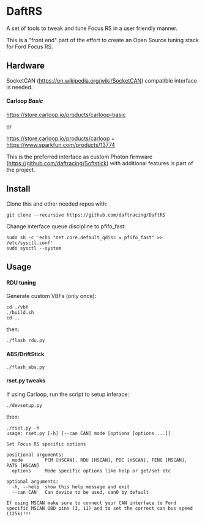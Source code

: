 # DaftRS
A set of tools to tweak and tune Focus RS in a user friendly manner.

This is a "front end" part of the effort to create an Open Source tuning stack for Ford Focus RS.

## Hardware
SocketCAN (https://en.wikipedia.org/wiki/SocketCAN) compatible interface is needed.

#### Carloop *Basic*
https://store.carloop.io/products/carloop-basic

or

https://store.carloop.io/products/carloop + https://www.sparkfun.com/products/13774

This is the preferred interface as custom Photon firmware (https://github.com/daftracing/Softstick)
with additional features is part of the project.

## Install
Clone this and other needed repos with:
```
git clone --recursive https://github.com/daftracing/DaftRS
```

Change interface queue discipline to pfifo_fast:
```
sudo sh -c 'echo "net.core.default_qdisc = pfifo_fast" >> /etc/sysctl.conf'
sudo sysctl --system
```

## Usage
#### RDU tuning
Generate custom VBFs (only once):
```
cd ./vbf
./build.sh
cd ..
```
then:
```
./flash_rdu.py
```

#### ABS/DriftStick
```
./flash_abs.py
```

#### rset.py tweaks
If using Carloop, run the script to setup inferace:
```
./devsetup.py
```
then:
```
./rset.py -h
usage: rset.py [-h] [--can CAN] mode [options [options ...]]

Set Focus RS specific options

positional arguments:
  mode        PCM [HSCAN], RDU [HSCAN], PDC [HSCAN], FENG [MSCAN], PATS [HSCAN]
  options     Mode specific options like help or get/set etc

optional arguments:
  -h, --help  show this help message and exit
  --can CAN   Can device to be used, can0 by default

If using MSCAN make sure to connect your CAN interface to Ford specific MSCAN OBD pins (3, 11) and to set the correct can bus speed (125k)!!!
```


